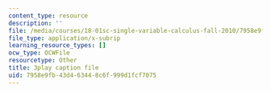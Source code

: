 ```yaml
---
content_type: resource
description: ''
file: /media/courses/18-01sc-single-variable-calculus-fall-2010/7958e9fb43d463448c6f999d1fcf7075_PNTnmH6jsRI.srt
file_type: application/x-subrip
learning_resource_types: []
ocw_type: OCWFile
resourcetype: Other
title: 3play caption file
uid: 7958e9fb-43d4-6344-8c6f-999d1fcf7075
---
```

